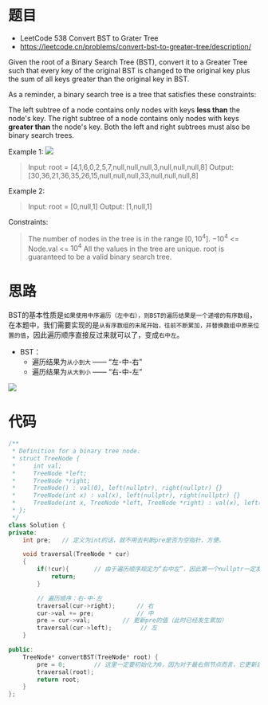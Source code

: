 # 题目
- LeetCode 538 Convert BST to Grater Tree
- https://leetcode.cn/problems/convert-bst-to-greater-tree/description/

Given the root of a Binary Search Tree (BST), convert it to a Greater Tree such that every key of the original BST is changed to the original key plus the sum of all keys greater than the original key in BST.

As a reminder, a binary search tree is a tree that satisfies these constraints:

The left subtree of a node contains only nodes with keys **less than** the node's key.
The right subtree of a node contains only nodes with keys **greater than** the node's key.
Both the left and right subtrees must also be binary search trees.


Example 1:
![](https://assets.leetcode.com/uploads/2019/05/02/tree.png)

>Input: root = [4,1,6,0,2,5,7,null,null,null,3,null,null,null,8]
Output: [30,36,21,36,35,26,15,null,null,null,33,null,null,null,8]

Example 2:

>Input: root = [0,null,1]
Output: [1,null,1]


Constraints:

>The number of nodes in the tree is in the range $[0, 10^4]$.
$-10^4$ <= Node.val <= $10^4$
All the values in the tree are unique.
root is guaranteed to be a valid binary search tree.


# 思路
BST的基本性质是`如果使用中序遍历（左中右），则BST的遍历结果是一个递增的有序数组`，在本题中，我们需要实现的是`从有序数组的末尾开始，往前不断累加，并替换数组中原来位置的值`，因此遍历顺序直接反过来就可以了，变成`右中左`。
- BST：
  - 遍历结果为`从小到大` —— “左-中-右”
  - 遍历结果为`从大到小` —— “右-中-左”

![](https://code-thinking-1253855093.file.myqcloud.com/pics/20210204153440666.png)

# 代码
```cpp
/**
 * Definition for a binary tree node.
 * struct TreeNode {
 *     int val;
 *     TreeNode *left;
 *     TreeNode *right;
 *     TreeNode() : val(0), left(nullptr), right(nullptr) {}
 *     TreeNode(int x) : val(x), left(nullptr), right(nullptr) {}
 *     TreeNode(int x, TreeNode *left, TreeNode *right) : val(x), left(left), right(right) {}
 * };
 */
class Solution {
private:
    int pre;   // 定义为int的话，就不用去判断pre是否为空指针，方便。

    void traversal(TreeNode * cur)
    {
        if(!cur){       // 由于遍历顺序规定为“右中左”，因此第一个nullptr一定发生在BST的最右侧，即为最大的那个节点的右孩子节点。
            return;
        }

        // 遍历顺序：右-中-左
        traversal(cur->right);      // 右
        cur->val += pre;            // 中
        pre = cur->val;         // 更新pre的值（此时已经发生累加）
        traversal(cur->left);        // 左
    }

public:
    TreeNode* convertBST(TreeNode* root) {
        pre = 0;        // 这里一定要初始化为0，因为对于最右侧节点而言，它更新后数值不改变。
        traversal(root);
        return root;
    }
};
```
